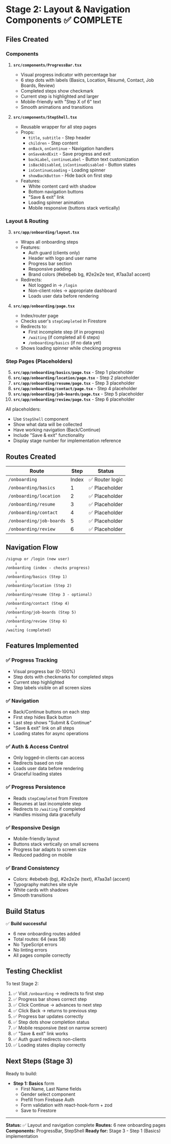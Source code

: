 # Stage 2: Layout & Navigation Components ✅ COMPLETE

## Files Created

### Components
1. **`src/components/ProgressBar.tsx`**
   - Visual progress indicator with percentage bar
   - 6 step dots with labels (Basics, Location, Résumé, Contact, Job Boards, Review)
   - Completed steps show checkmark
   - Current step is highlighted and larger
   - Mobile-friendly with "Step X of 6" text
   - Smooth animations and transitions

2. **`src/components/StepShell.tsx`**
   - Reusable wrapper for all step pages
   - Props:
     - `title`, `subtitle` - Step header
     - `children` - Step content
     - `onBack`, `onContinue` - Navigation handlers
     - `onSaveAndExit` - Save progress and exit
     - `backLabel`, `continueLabel` - Button text customization
     - `isBackDisabled`, `isContinueDisabled` - Button states
     - `isContinueLoading` - Loading spinner
     - `showBackButton` - Hide back on first step
   - Features:
     - White content card with shadow
     - Bottom navigation buttons
     - "Save & exit" link
     - Loading spinner animation
     - Mobile responsive (buttons stack vertically)

### Layout & Routing
3. **`src/app/onboarding/layout.tsx`**
   - Wraps all onboarding steps
   - Features:
     - Auth guard (clients only)
     - Header with logo and user name
     - Progress bar section
     - Responsive padding
     - Brand colors (#ebebeb bg, #2e2e2e text, #7aa3a1 accent)
   - Redirects:
     - Not logged in → `/login`
     - Non-client roles → appropriate dashboard
     - Loads user data before rendering

4. **`src/app/onboarding/page.tsx`**
   - Index/router page
   - Checks user's `stepCompleted` in Firestore
   - Redirects to:
     - First incomplete step (if in progress)
     - `/waiting` (if completed all 6 steps)
     - `/onboarding/basics` (if no data yet)
   - Shows loading spinner while checking progress

### Step Pages (Placeholders)
5. **`src/app/onboarding/basics/page.tsx`** - Step 1 placeholder
6. **`src/app/onboarding/location/page.tsx`** - Step 2 placeholder
7. **`src/app/onboarding/resume/page.tsx`** - Step 3 placeholder
8. **`src/app/onboarding/contact/page.tsx`** - Step 4 placeholder
9. **`src/app/onboarding/job-boards/page.tsx`** - Step 5 placeholder
10. **`src/app/onboarding/review/page.tsx`** - Step 6 placeholder

All placeholders:
- Use `StepShell` component
- Show what data will be collected
- Have working navigation (Back/Continue)
- Include "Save & exit" functionality
- Display stage number for implementation reference

## Routes Created

| Route | Step | Status |
|-------|------|--------|
| `/onboarding` | Index | ✅ Router logic |
| `/onboarding/basics` | 1 | ✅ Placeholder |
| `/onboarding/location` | 2 | ✅ Placeholder |
| `/onboarding/resume` | 3 | ✅ Placeholder |
| `/onboarding/contact` | 4 | ✅ Placeholder |
| `/onboarding/job-boards` | 5 | ✅ Placeholder |
| `/onboarding/review` | 6 | ✅ Placeholder |

## Navigation Flow

```
/signup or /login (new user)
    ↓
/onboarding (index - checks progress)
    ↓
/onboarding/basics (Step 1)
    ↓
/onboarding/location (Step 2)
    ↓
/onboarding/resume (Step 3 - optional)
    ↓
/onboarding/contact (Step 4)
    ↓
/onboarding/job-boards (Step 5)
    ↓
/onboarding/review (Step 6)
    ↓
/waiting (completed)
```

## Features Implemented

### ✅ Progress Tracking
- Visual progress bar (0-100%)
- Step dots with checkmarks for completed steps
- Current step highlighted
- Step labels visible on all screen sizes

### ✅ Navigation
- Back/Continue buttons on each step
- First step hides Back button
- Last step shows "Submit & Continue"
- "Save & exit" link on all steps
- Loading states for async operations

### ✅ Auth & Access Control
- Only logged-in clients can access
- Redirects based on role
- Loads user data before rendering
- Graceful loading states

### ✅ Progress Persistence
- Reads `stepCompleted` from Firestore
- Resumes at last incomplete step
- Redirects to `/waiting` if completed
- Handles missing data gracefully

### ✅ Responsive Design
- Mobile-friendly layout
- Buttons stack vertically on small screens
- Progress bar adapts to screen size
- Reduced padding on mobile

### ✅ Brand Consistency
- Colors: #ebebeb (bg), #2e2e2e (text), #7aa3a1 (accent)
- Typography matches site style
- White cards with shadows
- Smooth transitions

## Build Status

✅ **Build successful**
- 6 new onboarding routes added
- Total routes: 64 (was 58)
- No TypeScript errors
- No linting errors
- All pages compile correctly

## Testing Checklist

To test Stage 2:
1. ✅ Visit `/onboarding` → redirects to first step
2. ✅ Progress bar shows correct step
3. ✅ Click Continue → advances to next step
4. ✅ Click Back → returns to previous step
5. ✅ Progress bar updates correctly
6. ✅ Step dots show completion status
7. ✅ Mobile responsive (test on narrow screen)
8. ✅ "Save & exit" link works
9. ✅ Auth guard redirects non-clients
10. ✅ Loading states display correctly

## Next Steps (Stage 3)

Ready to build:
- **Step 1: Basics** form
  - First Name, Last Name fields
  - Gender select component
  - Prefill from Firebase Auth
  - Form validation with react-hook-form + zod
  - Save to Firestore

---

**Status:** ✅ Layout and navigation complete
**Routes:** 6 new onboarding pages
**Components:** ProgressBar, StepShell
**Ready for:** Stage 3 - Step 1 (Basics) implementation






